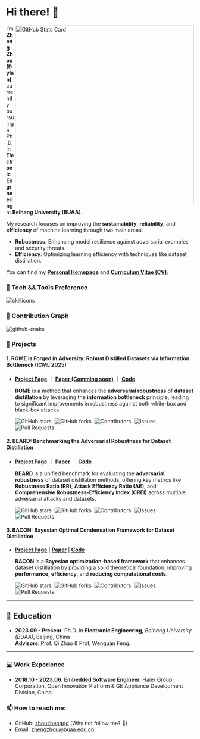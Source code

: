 <!-- # zhouzhengqd -->

<!--
**Zhouzhengqd/Zhouzhengqd** is a ✨ _special_ ✨ repository because its `README.md` (this file) appears on your GitHub profile.

Here are some ideas to get you started:

- 🔭 I’m currently working on ...
- 🌱 I’m currently learning ...
- 👯 I’m looking to collaborate on ...
- 🤔 I’m looking for help with ...
- 💬 Ask me about ...
- 📫 How to reach me: ...
- 😄 Pronouns: ...
- ⚡ Fun fact: ...
-->



<!-- I am a student of **Debrecen University**, Hungary, majoring in **Computer Science**. I hope to be a **Full-stack** in the future.

- :telescope: I’m focus on **My university studies** & [**My Blog**][blog].
- :seedling: I’m learning ![badge_elixir] & ![badge_next-js].
- :books: I want to learn ![badge_figma] later.
- :speech_balloon: Ask me about **How to use Github Pages to host a personal blog**. -->

# Hi there! 👋
<a href="https://github.com/zhouzhengqd">
  <picture>
    <source media="(prefers-color-scheme: dark)" srcset="https://github-readme-stats.vercel.app/api?username=zhouzhengqd&show_icons=true&hide_border=true&include_all_commits=true&disable_animations=true&theme=one_dark_pro">
    <source media="(prefers-color-scheme: light)" srcset="https://github-readme-stats.vercel.app/api?username=zhouzhengqd&show_icons=true&include_all_commits=true&disable_animations=true">
    <img align="right" width="480px" alt="GitHub Stats Card" src="https://github-readme-stats.vercel.app/api?username=zhouzhengqd&show_icons=true&include_all_commits=true&disable_animations=true">
  </picture>
</a>

I’m **Zheng Zhou (Dylan)**, currently pursuing a Ph.D. in **Electronic Engineering** at **Beihang University (BUAA)**.

My research focuses on improving the **sustainability**, **reliability**, and **efficiency** of machine learning through two main areas:

- **Robustness**: Enhancing model resilience against adversarial examples and security threats.
- **Efficiency**: Optimizing learning efficiency with techniques like dataset distillation.

You can find my **[Personal Homepage](https://zhouzhengqd.github.io/)** and **[Curriculum Vitae (CV)](https://zhouzhengqd.github.io/files/cv_Dyaln.pdf)**.


### :microscope: Tech && Tools Preference

![skillicons](https://skillicons.dev/icons?i=html,css,js,py,c,cpp,latex,git,vscode,visualstudio,eclipse,idea,vim,docker,bash,ps,ai,linux,github,gitlab,stackoverflow,azure,pytorch,tensorflow)

### :date: Contribution Graph

<picture>
  <source media="(prefers-color-scheme: dark)" srcset="https://zhouzhengqd.github.io/zhouzhengqd/github-contribution-grid-snake-dark.svg" />
  <source media="(prefers-color-scheme: light)" srcset="https://zhouzhengqd.github.io/zhouzhengqd/github-contribution-grid-snake.svg" />
  <img alt="github-snake" src="https://zhouzhengqd.github.io/zhouzhengqd/github-contribution-grid-snake.svg" />
</picture>

### 🚀 Projects 
#### 1. **ROME is Forged in Adversity: Robust Distilled Datasets via Information Bottleneck (ICML 2025)**

- **[Project Page]([https://beard-leaderboard.github.io/](https://zhouzhengqd.github.io/rome.page/))** ｜ **[Paper (Comming soon)](https://arxiv.org/)** ｜ **[Code](https://github.com/zhouzhengqd/ROME)**
  
  **ROME** is a method that enhances the **adversarial robustness** of **dataset distillation** by leveraging the **information bottleneck** principle, leading to significant improvements in robustness against both white-box and black-box attacks.

  ![GitHub stars](https://img.shields.io/github/stars/zhouzhengqd/ROME?style=social)&nbsp;&nbsp;![GitHub forks](https://img.shields.io/github/forks/zhouzhengqd/ROME?style=social)&nbsp;&nbsp;![Contributors](https://img.shields.io/github/contributors/zhouzhengqd/ROME)&nbsp;&nbsp;![Issues](https://img.shields.io/github/issues/zhouzhengqd/ROME)&nbsp;&nbsp;![Pull Requests](https://img.shields.io/github/issues-pr/zhouzhengqd/ROME)

#### 2. **BEARD: Benchmarking the Adversarial Robustness for Dataset Distillation**

- **[Project Page](https://beard-leaderboard.github.io/)** ｜ **[Paper](https://arxiv.org/pdf/2411.09265)** ｜ **[Code](https://github.com/zhouzhengqd/BEARD)**
  
  **BEARD** is a unified benchmark for evaluating the **adversarial robustness** of dataset distillation methods, offering key metrics like **Robustness Ratio (RR)**, **Attack Efficiency Ratio (AE)**, and **Comprehensive Robustness-Efficiency Index (CREI)** across multiple adversarial attacks and datasets.

  ![GitHub stars](https://img.shields.io/github/stars/zhouzhengqd/BEARD?style=social)&nbsp;&nbsp;![GitHub forks](https://img.shields.io/github/forks/zhouzhengqd/BEARD?style=social)&nbsp;&nbsp;![Contributors](https://img.shields.io/github/contributors/zhouzhengqd/BEARD)&nbsp;&nbsp;![Issues](https://img.shields.io/github/issues/zhouzhengqd/BEARD)&nbsp;&nbsp;![Pull Requests](https://img.shields.io/github/issues-pr/zhouzhengqd/BEARD)

#### 3. **BACON: Bayesian Optimal Condensation Framework for Dataset Distillation**

   - **[Project Page](https://zhouzhengqd.github.io/bacon.page/)** | **[Paper](https://arxiv.org/pdf/2406.01112)** | **[Code](https://github.com/zhouzhengqd/BACON)**

     **BACON** is a **Bayesian optimization-based framework** that enhances dataset distillation by providing a solid theoretical foundation, improving **performance**, **efficiency**, and **reducing computational costs**.

      ![GitHub stars](https://img.shields.io/github/stars/zhouzhengqd/BACON?style=social)&nbsp;&nbsp;![GitHub forks](https://img.shields.io/github/forks/zhouzhengqd/BACON?style=social)&nbsp;&nbsp;![Contributors](https://img.shields.io/github/contributors/zhouzhengqd/BACON)&nbsp;&nbsp;![Issues](https://img.shields.io/github/issues/zhouzhengqd/BACON)&nbsp;&nbsp;![Pull Requests](https://img.shields.io/github/issues-pr/zhouzhengqd/BACON)

---

## 📖 Education

- **2023.09 - Present**: Ph.D. in **Electronic Engineering**, *Beihang University (BUAA)*, Beijing, China  
  **Advisors**: Prof. Qi Zhao & Prof. Wenquan Feng.
  
---

### 💻 Work Experience

- **2018.10 - 2023.06**: **Embedded Software Engineer**, Haier Group Corporation, Open Innovation Platform & GE Appliance Development Division, China.


### :mailbox: How to reach me:

- GitHub: [zhouzhengqd][github] (Why not follow me? :eyes:)
- Email: [zhengzhou@buaa.edu.cn][e-mail]

<!-- Links -->

[blog]: https://zhouzhengqd.github.io
[e-mail]: mailto:zhengzhou@buaa.edu.cn
[github]: https://github.com/zhouzhengqd
